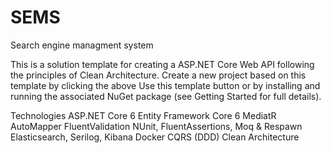 # SEMS
Search engine managment system


This is a solution template for creating a ASP.NET Core Web API following the principles of Clean Architecture. Create a new project based on this template by clicking the above Use this template button or by installing and running the associated NuGet package (see Getting Started for full details).

Technologies
ASP.NET Core 6
Entity Framework Core 6
MediatR
AutoMapper
FluentValidation
NUnit, FluentAssertions, Moq & Respawn
Elasticsearch, Serilog, Kibana
Docker
CQRS (DDD)
Clean Architecture

